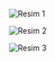 ![Resim 1](https://github.com/erenssimsek/Kutuphane_sistemi/assets/93097999/d89b5891-204e-471a-a621-ea3e7fe3eb68)

![Resim 2](https://github.com/erenssimsek/Kutuphane_sistemi/assets/93097999/0d7f1b24-377d-4c2b-8d33-4db3e9f8db66)

![Resim 3](https://github.com/erenssimsek/Kutuphane_sistemi/assets/93097999/57e3d5bc-0e3c-41be-85bf-4bbbf63aa8cd)
